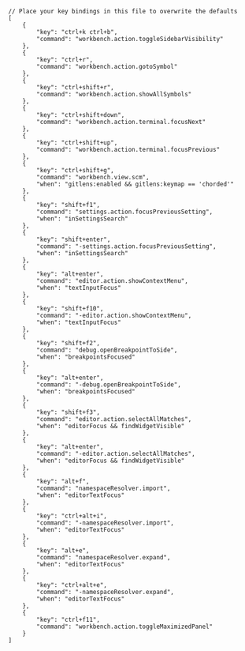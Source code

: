     // Place your key bindings in this file to overwrite the defaults
    [
        {
            "key": "ctrl+k ctrl+b",
            "command": "workbench.action.toggleSidebarVisibility"
        },
        {
            "key": "ctrl+r",
            "command": "workbench.action.gotoSymbol"
        },
        {
            "key": "ctrl+shift+r",
            "command": "workbench.action.showAllSymbols"
        },
        {
            "key": "ctrl+shift+down",
            "command": "workbench.action.terminal.focusNext"
        },
        {
            "key": "ctrl+shift+up",
            "command": "workbench.action.terminal.focusPrevious"
        },
        {
            "key": "ctrl+shift+g",
            "command": "workbench.view.scm",
            "when": "gitlens:enabled && gitlens:keymap == 'chorded'"
        },
        {
            "key": "shift+f1",
            "command": "settings.action.focusPreviousSetting",
            "when": "inSettingsSearch"
        },
        {
            "key": "shift+enter",
            "command": "-settings.action.focusPreviousSetting",
            "when": "inSettingsSearch"
        },
        {
            "key": "alt+enter",
            "command": "editor.action.showContextMenu",
            "when": "textInputFocus"
        },
        {
            "key": "shift+f10",
            "command": "-editor.action.showContextMenu",
            "when": "textInputFocus"
        },
        {
            "key": "shift+f2",
            "command": "debug.openBreakpointToSide",
            "when": "breakpointsFocused"
        },
        {
            "key": "alt+enter",
            "command": "-debug.openBreakpointToSide",
            "when": "breakpointsFocused"
        },
        {
            "key": "shift+f3",
            "command": "editor.action.selectAllMatches",
            "when": "editorFocus && findWidgetVisible"
        },
        {
            "key": "alt+enter",
            "command": "-editor.action.selectAllMatches",
            "when": "editorFocus && findWidgetVisible"
        },
        {
            "key": "alt+f",
            "command": "namespaceResolver.import",
            "when": "editorTextFocus"
        },
        {
            "key": "ctrl+alt+i",
            "command": "-namespaceResolver.import",
            "when": "editorTextFocus"
        },
        {
            "key": "alt+e",
            "command": "namespaceResolver.expand",
            "when": "editorTextFocus"
        },
        {
            "key": "ctrl+alt+e",
            "command": "-namespaceResolver.expand",
            "when": "editorTextFocus"
        },
        {
            "key": "ctrl+f11",
            "command": "workbench.action.toggleMaximizedPanel"
        }
    ]
